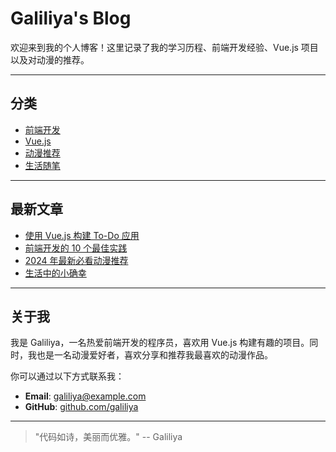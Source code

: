 # Galiliya's Blog

欢迎来到我的个人博客！这里记录了我的学习历程、前端开发经验、Vue.js 项目以及对动漫的推荐。

---

## 分类
- [前端开发](./categories/frontend/)
- [Vue.js](./categories/vuejs/)
- [动漫推荐](./categories/anime/)
- [生活随笔](./categories/life/)

---

## 最新文章
- [使用 Vue.js 构建 To-Do 应用](./posts/vue-todo-app/)
- [前端开发的 10 个最佳实践](./posts/frontend-best-practices/)
- [2024 年最新必看动漫推荐](./posts/anime-recommendations-2024/)
- [生活中的小确幸](./posts/life-happiness/)

---

## 关于我
我是 Galiliya，一名热爱前端开发的程序员，喜欢用 Vue.js 构建有趣的项目。同时，我也是一名动漫爱好者，喜欢分享和推荐我最喜欢的动漫作品。

你可以通过以下方式联系我：
- **Email**: galiliya@example.com
- **GitHub**: [github.com/galiliya](https://github.com/galiliya)

---

> "代码如诗，美丽而优雅。" -- Galiliya
